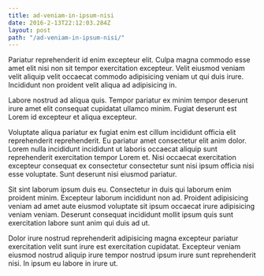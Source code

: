 ```yaml
---
title: ad-veniam-in-ipsum-nisi
date: 2016-2-13T22:12:03.284Z
layout: post
path: "/ad-veniam-in-ipsum-nisi/"
---
```


Pariatur reprehenderit id enim excepteur elit. Culpa magna commodo esse amet elit nisi non sit tempor exercitation excepteur. Velit eiusmod veniam velit aliquip velit occaecat commodo adipisicing veniam ut qui duis irure. Incididunt non proident velit aliqua ad adipisicing in.

Labore nostrud ad aliqua quis. Tempor pariatur ex minim tempor deserunt irure amet elit consequat cupidatat ullamco minim. Fugiat deserunt est Lorem id excepteur et aliqua excepteur.

Voluptate aliqua pariatur ex fugiat enim est cillum incididunt officia elit reprehenderit reprehenderit. Eu pariatur amet consectetur elit anim dolor. Lorem nulla incididunt incididunt ut laboris occaecat aliquip sunt reprehenderit exercitation tempor Lorem et. Nisi occaecat exercitation excepteur consequat ex consectetur consectetur sunt nisi ipsum officia nisi esse voluptate. Sunt deserunt nisi eiusmod pariatur.

Sit sint laborum ipsum duis eu. Consectetur in duis qui laborum enim proident minim. Excepteur laborum incididunt non ad. Proident adipisicing veniam ad amet aute eiusmod voluptate sit ipsum occaecat irure adipisicing veniam veniam. Deserunt consequat incididunt mollit ipsum quis sunt exercitation labore sunt anim qui duis ad ut.

Dolor irure nostrud reprehenderit adipisicing magna excepteur pariatur exercitation velit sunt irure est exercitation cupidatat. Excepteur veniam eiusmod nostrud aliquip irure tempor nostrud ipsum irure sunt reprehenderit nisi. In ipsum eu labore in irure ut.